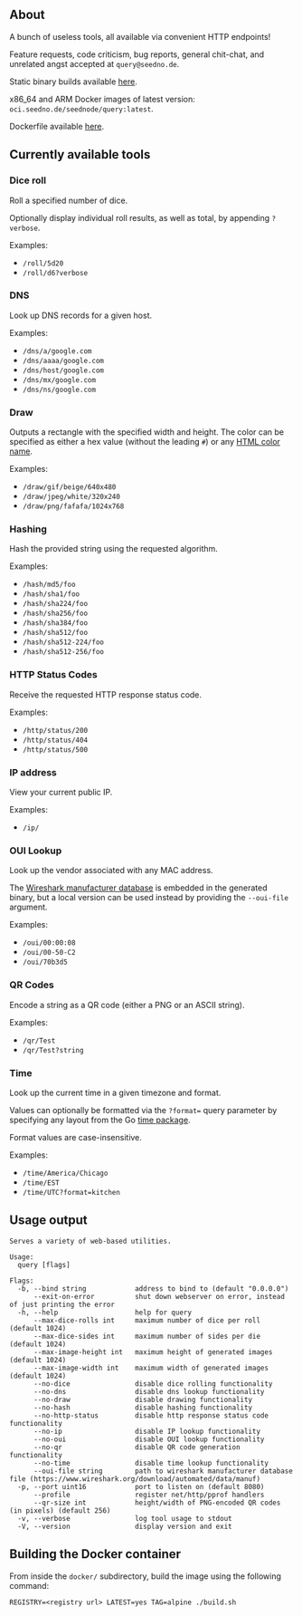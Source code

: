 ## About

A bunch of useless tools, all available via convenient HTTP endpoints!

Feature requests, code criticism, bug reports, general chit-chat, and unrelated angst accepted at `query@seedno.de`.

Static binary builds available [here](https://cdn.seedno.de/builds/query).

x86_64 and ARM Docker images of latest version: `oci.seedno.de/seednode/query:latest`.

Dockerfile available [here](https://git.seedno.de/seednode/query/raw/branch/master/docker/Dockerfile).

## Currently available tools

### Dice roll
Roll a specified number of dice.

Optionally display individual roll results, as well as total, by appending `?verbose`.

Examples:
- `/roll/5d20`
- `/roll/d6?verbose`

### DNS
Look up DNS records for a given host.

Examples:
- `/dns/a/google.com`
- `/dns/aaaa/google.com`
- `/dns/host/google.com`
- `/dns/mx/google.com`
- `/dns/ns/google.com`

### Draw
Outputs a rectangle with the specified width and height. The color can be specified as either a hex value (without the leading `#`) or any [HTML color name](https://www.w3schools.com/tags/ref_colornames.asp).

Examples:
- `/draw/gif/beige/640x480`
- `/draw/jpeg/white/320x240`
- `/draw/png/fafafa/1024x768`

### Hashing
Hash the provided string using the requested algorithm.

Examples:
- `/hash/md5/foo`
- `/hash/sha1/foo`
- `/hash/sha224/foo`
- `/hash/sha256/foo`
- `/hash/sha384/foo`
- `/hash/sha512/foo`
- `/hash/sha512-224/foo`
- `/hash/sha512-256/foo`

### HTTP Status Codes
Receive the requested HTTP response status code.

Examples:
- `/http/status/200`
- `/http/status/404`
- `/http/status/500`

### IP address
View your current public IP.

Examples:
- `/ip/`

### OUI Lookup
Look up the vendor associated with any MAC address.

The [Wireshark manufacturer database](https://www.wireshark.org/download/automated/data/manuf) is embedded in the generated binary, but a local version can be used instead by providing the `--oui-file` argument.

Examples:
- `/oui/00:00:08`
- `/oui/00-50-C2`
- `/oui/70b3d5`

### QR Codes
Encode a string as a QR code (either a PNG or an ASCII string).

Examples:
- `/qr/Test`
- `/qr/Test?string`

### Time
Look up the current time in a given timezone and format.

Values can optionally be formatted via the `?format=` query parameter by specifying any layout from the Go [time package](https://pkg.go.dev/time#pkg-constants).

Format values are case-insensitive.

Examples:
- `/time/America/Chicago`
- `/time/EST`
- `/time/UTC?format=kitchen`

## Usage output
```
Serves a variety of web-based utilities.

Usage:
  query [flags]

Flags:
  -b, --bind string            address to bind to (default "0.0.0.0")
      --exit-on-error          shut down webserver on error, instead of just printing the error
  -h, --help                   help for query
      --max-dice-rolls int     maximum number of dice per roll (default 1024)
      --max-dice-sides int     maximum number of sides per die (default 1024)
      --max-image-height int   maximum height of generated images (default 1024)
      --max-image-width int    maximum width of generated images (default 1024)
      --no-dice                disable dice rolling functionality
      --no-dns                 disable dns lookup functionality
      --no-draw                disable drawing functionality
      --no-hash                disable hashing functionality
      --no-http-status         disable http response status code functionality
      --no-ip                  disable IP lookup functionality
      --no-oui                 disable OUI lookup functionality
      --no-qr                  disable QR code generation functionality
      --no-time                disable time lookup functionality
      --oui-file string        path to wireshark manufacturer database file (https://www.wireshark.org/download/automated/data/manuf)
  -p, --port uint16            port to listen on (default 8080)
      --profile                register net/http/pprof handlers
      --qr-size int            height/width of PNG-encoded QR codes (in pixels) (default 256)
  -v, --verbose                log tool usage to stdout
  -V, --version                display version and exit
```

## Building the Docker container
From inside the `docker/` subdirectory, build the image using the following command:

`REGISTRY=<registry url> LATEST=yes TAG=alpine ./build.sh`
